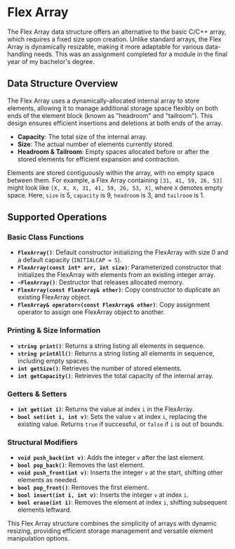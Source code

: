 # Flex Array

The Flex Array data structure offers an alternative to the basic C/C++ array, which requires a fixed size upon creation. Unlike standard arrays, the Flex Array is dynamically resizable, making it more adaptable for various data-handling needs. This was an assignment completed for a module in the final year of my bachelor's degree.

## Data Structure Overview

The Flex Array uses a dynamically-allocated internal array to store elements, allowing it to manage additional storage space flexibly on both ends of the element block (known as "headroom" and "tailroom"). This design ensures efficient insertions and deletions at both ends of the array.

- **Capacity**: The total size of the internal array.
- **Size**: The actual number of elements currently stored.
- **Headroom & Tailroom**: Empty spaces allocated before or after the stored elements for efficient expansion and contraction.

Elements are stored contiguously within the array, with no empty space between them. For example, a Flex Array containing `[31, 41, 59, 26, 53]` might look like `[X, X, X, 31, 41, 59, 26, 53, X]`, where `X` denotes empty space. Here, `size` is 5, `capacity` is 9, `headroom` is 3, and `tailroom` is 1.

## Supported Operations

### Basic Class Functions

- **`FlexArray()`**: Default constructor initializing the FlexArray with size 0 and a default capacity (`INITIALCAP = 5`).
- **`FlexArray(const int* arr, int size)`**: Parameterized constructor that initializes the FlexArray with elements from an existing integer array.
- **`~FlexArray()`**: Destructor that releases allocated memory.
- **`FlexArray(const FlexArray& other)`**: Copy constructor to duplicate an existing FlexArray object.
- **`FlexArray& operator=(const FlexArray& other)`**: Copy assignment operator to assign one FlexArray object to another.

### Printing & Size Information

- **`string print()`**: Returns a string listing all elements in sequence.
- **`string printAll()`**: Returns a string listing all elements in sequence, including empty spaces.
- **`int getSize()`**: Retrieves the number of stored elements.
- **`int getCapacity()`**: Retrieves the total capacity of the internal array.

### Getters & Setters

- **`int get(int i)`**: Returns the value at index `i` in the FlexArray.
- **`bool set(int i, int v)`**: Sets the value `v` at index `i`, replacing the existing value. Returns `true` if successful, or `false` if `i` is out of bounds.

### Structural Modifiers

- **`void push_back(int v)`**: Adds the integer `v` after the last element.
- **`bool pop_back()`**: Removes the last element.
- **`void push_front(int v)`**: Inserts the integer `v` at the start, shifting other elements as needed.
- **`bool pop_front()`**: Removes the first element.
- **`bool insert(int i, int v)`**: Inserts the integer `v` at index `i`.
- **`bool erase(int i)`**: Removes the element at index `i`, shifting subsequent elements leftward.

This Flex Array structure combines the simplicity of arrays with dynamic resizing, providing efficient storage management and versatile element manipulation options.
